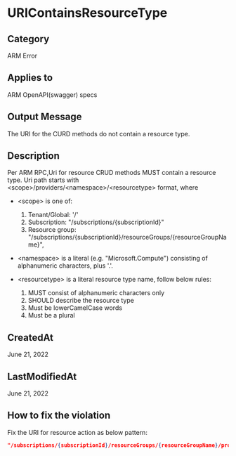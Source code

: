 # URIContainsResourceType

## Category

ARM Error

## Applies to

ARM OpenAPI(swagger) specs

## Output Message

The URI for the CURD methods do not contain a resource type.

## Description

Per ARM RPC,Uri for resource CRUD methods MUST contain a resource type.
Uri path starts with \<scope\>/providers/\<namespace\>/\<resourcetype\> format, where

- \<scope\> is one of:
  1.  Tenant/Global: '/'
  2.  Subscription: "/subscriptions/{subscriptionId}"
  3.  Resource group: "/subscriptions/{subscriptionId}/resourceGroups/{resourceGroupName}",
- \<namespace\> is a literal (e.g. "Microsoft.Compute") consisting of alphanumeric characters, plus '.'.

- \<resourcetype\> is a literal resource type name, follow below rules:
  1.  MUST consist of alphanumeric characters only
  2.  SHOULD describe the resource type
  3.  Must be lowerCamelCase words
  4.  Must be a plural

## CreatedAt

June 21, 2022

## LastModifiedAt

June 21, 2022

## How to fix the violation

Fix the URI for resource action as below pattern:

```json
"/subscriptions/{subscriptionId}/resourceGroups/{resourceGroupName}/providers/Microsoft.MyNameSpace/MyResourceType..."
```

